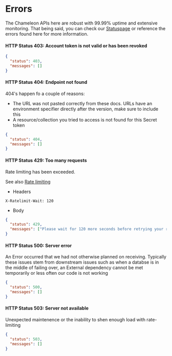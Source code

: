 # Errors

The Chameleon APIs here are robust with 99.99% uptime and extensive monitoring. That being said, you can check our [Statuspage](https://status.trychameleon.com) or reference the errors found here for more information.

#### HTTP Status 403: Account token is not valid or has been revoked

```json
{
  "status": 403,
  "messages": []
}
```

#### HTTP Status 404: Endpoint not found

404's happen fo a couple of reasons:

 - The URL was not pasted correctly from these docs. URLs have an environment specifier directly after the version, make sure to include this
 - A resource/collection you tried to access is not found for this Secret token

```json
{
  "status": 404,
  "messages": []
}
```

#### HTTP Status 429: Too many requests

Rate limiting has been exceeded.

See also [Rate limiting](rate-limiting.md)

- Headers

```
X-Ratelimit-Wait: 120
```

- Body

```json
{
  "status": 429,
  "messages": ["Please wait for 120 more seconds before retrying your request"]
}
```

#### HTTP Status 500: Server error

An Error occurred that we had not otherwise planned on receiving. Typically these issues stem from downstream issues such as when a databse is in the middle of failing over, an External dependency cannot be met temporarily or less often our code is not working

```json
{
  "status": 500,
  "messages": []
}
```

#### HTTP Status 503: Server not available

Unexpected maintenence or the inability to shen enough load with rate-limiting

```json
{
  "status": 503,
  "messages": []
}
```